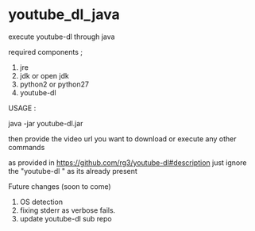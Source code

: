 # youtube_dl_java
execute youtube-dl through java

required components ;

1. jre 
2. jdk or open jdk
3. python2 or python27
4. youtube-dl


USAGE :

java -jar youtube-dl.jar

then provide the video url you want to download 
or execute any other commands 

as provided in
https://github.com/rg3/youtube-dl#description
just ignore the "youtube-dl " as its already present 


Future changes (soon to come)

1. OS detection
2. fixing stderr as verbose fails.
3. update youtube-dl sub repo

